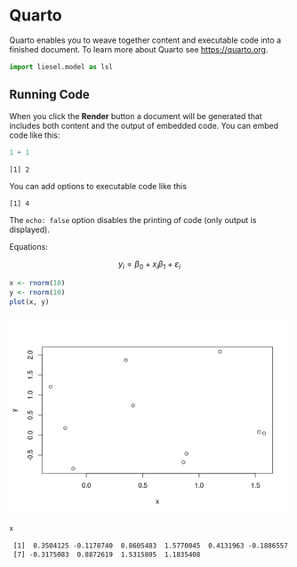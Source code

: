 
# Quarto

Quarto enables you to weave together content and executable code into a
finished document. To learn more about Quarto see <https://quarto.org>.

``` python
import liesel.model as lsl
```

## Running Code

When you click the **Render** button a document will be generated that
includes both content and the output of embedded code. You can embed
code like this:

``` r
1 + 1
```

    [1] 2

You can add options to executable code like this

    [1] 4

The `echo: false` option disables the printing of code (only output is
displayed).

Equations:

$$
y_i = \beta_0 + x_i \beta_1 + \varepsilon_i
$$

``` r
x <- rnorm(10)
y <- rnorm(10)
plot(x, y)
```

![](test_files/figure-commonmark/unnamed-chunk-4-1.png)

``` r
x
```

     [1]  0.3504125 -0.1178740  0.8605483  1.5770045  0.4131963 -0.1886557
     [7] -0.3175083  0.8872619  1.5315805  1.1835408
